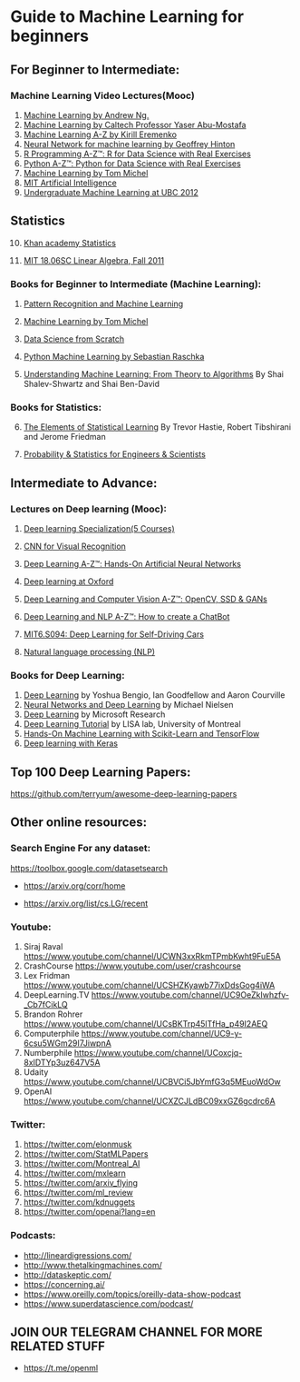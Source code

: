 # Guide to Machine Learning for beginners
## For Beginner to Intermediate:
### Machine Learning Video Lectures(Mooc)
1.	[Machine Learning by Andrew Ng.](https://www.coursera.org/learn/machine-learning)
2.	[Machine Learning by Caltech Professor Yaser Abu-Mostafa](https://www.youtube.com/playlist?list=PLD63A284B7615313A)
3.	[Machine Learning A-Z by Kirill Eremenko](https://www.udemy.com/machinelearning/)
4.	[Neural Network for machine learning by Geoffrey Hinton](https://www.coursera.org/learn/neural-networks)
5.	[R Programming A-Z™: R for Data Science with Real Exercises](https://www.udemy.com/r-programming/)
6.	[Python A-Z™: Python for Data Science with Real Exercises](https://www.udemy.com/python-coding/)
7.	[Machine Learning by Tom Michel](https://www.youtube.com/playlist?list=PLAJ0alZrN8rD63LD0FkzKFiFgkOmEtltQ)
8.	[MIT Artificial Intelligence](https://www.youtube.com/watch?v=TjZBTDzGeGg&list=PLUl4u3cNGP63gFHB6xb-kVBiQHYe_4hSi) 
9.	[Undergraduate Machine Learning at UBC 2012](https://www.youtube.com/watch?v=pid0lUH467o&list=PLE6Wd9FR--Ecf_5nCbnSQMHqORpiChfJf)

## Statistics

10.	[Khan academy Statistics](https://www.youtube.com/playlist?list=PL1328115D3D8A2566)

11.	[MIT 18.06SC Linear Algebra, Fall 2011](https://www.youtube.com/watch?v=hNDFwVVKVk0&list=PL221E2BBF13BECF6C)

### Books for Beginner to Intermediate (Machine Learning):

1.	[Pattern Recognition and Machine Learning](http://users.isr.ist.utl.pt/~wurmd/Livros/school/Bishop%20-%20Pattern%20Recognition%20And%20Machine%20Learning%20-%20Springer%20%202006.pdf)

2.	[Machine Learning by Tom Michel](https://www.cs.ubbcluj.ro/~gabis/ml/ml-books/McGrawHill%20-%20Machine%20Learning%20-Tom%20Mitchell.pdf)

3.	[Data Science from Scratch](http://www.zhanjunlang.com/resources/tutorial/Data%20Science%20from%20Scratch%20First%20Principles%20with%20Python.pdf)

4.	[Python Machine Learning by Sebastian Raschka](http://liuchengxu.org/books/src/Machine%20Learning/Python-Machine-Learning.pdf)


5.	[Understanding Machine Learning: From Theory to Algorithms](http://www.cs.huji.ac.il/~shais/UnderstandingMachineLearning/understanding-machine-learning-theory-algorithms.pdf) 
By Shai Shalev-Shwartz and Shai Ben-David



### Books for Statistics:

6.	[The Elements of Statistical Learning](http://statweb.stanford.edu/~tibs/ElemStatLearn/printings/ESLII_print10.pdf)
By Trevor Hastie, Robert Tibshirani and Jerome Friedman

7.	[Probability & Statistics for Engineers & Scientists](https://fac.ksu.edu.sa/sites/default/files/probability_and_statistics_for_engineers_and_scientisst.pdf)





## Intermediate to Advance:
### Lectures on Deep learning (Mooc):
1.	[Deep learning Specialization(5 Courses)](https://www.deeplearning.ai/)
2.	[CNN for Visual Recognition](https://www.youtube.com/watch?v=vT1JzLTH4G4&list=PL3FW7Lu3i5JvHM8ljYj-zLfQRF3EO8sYv)
3.	[Deep Learning A-Z™: Hands-On Artificial Neural Networks](https://www.udemy.com/deeplearning/)

4.	[Deep learning at Oxford](https://www.youtube.com/watch?v=PlhFWT7vAEw&list=PLcmaziH9sW6PHBhsM_qgf52Ay6EVY8cWT)

5.	[Deep Learning and Computer Vision A-Z™: OpenCV, SSD & GANs](https://www.udemy.com/course/computer-vision-a-z/)

6.	[Deep Learning and NLP A-Z™: How to create a ChatBot](https://www.udemy.com/chatbot/)

7.	[MIT6.S094: Deep Learning for Self-Driving Cars](https://www.youtube.com/watch?v=-6INDaLcuJY&list=PLrAXtmErZgOeiKm4sgNOknGvNjby9efdf)
8.	[Natural language processing (NLP)](https://www.youtube.com/watch?v=OQQ-W_63UgQ&list=PL3FW7Lu3i5Jsnh1rnUwq_TcylNr7EkRe6)	

### Books for Deep Learning:
1.	[Deep Learning](http://www.iro.umontreal.ca/~bengioy/dlbook/) by Yoshua Bengio, Ian Goodfellow and Aaron Courville 
2.	[Neural Networks and Deep Learning](http://neuralnetworksanddeeplearning.com/) by Michael Nielsen
3.	[Deep Learning](https://www.microsoft.com/en-us/research/wp-content/uploads/2016/02/DeepLearning-NowPublishing-Vol7-SIG-039.pdf) by Microsoft Research 
4.	[Deep Learning Tutorial](http://deeplearning.net/tutorial/deeplearning.pdf)  by LISA lab, University of Montreal
5.	[Hands-On Machine Learning with Scikit-Learn and TensorFlow](http://files.isec.pt/DOCUMENTOS/SERVICOS/BIBLIO/INFORMA%C3%87%C3%95ES%20ADICIONAIS/Hands-on-machine_Gueron.pdf)
6.	[Deep learning with Keras](http://kddlab.zjgsu.edu.cn:7200/students/YongZhang/Deep%20Learning%20with%20Keras.pdf) 

## Top 100 Deep Learning Papers:
https://github.com/terryum/awesome-deep-learning-papers

## Other online resources:

### Search Engine For any dataset:
https://toolbox.google.com/datasetsearch

*	https://arxiv.org/corr/home

*	https://arxiv.org/list/cs.LG/recent


### Youtube:

1.	Siraj Raval https://www.youtube.com/channel/UCWN3xxRkmTPmbKwht9FuE5A
2.	CrashCourse https://www.youtube.com/user/crashcourse
3.	Lex Fridman https://www.youtube.com/channel/UCSHZKyawb77ixDdsGog4iWA
4.	DeepLearning.TV https://www.youtube.com/channel/UC9OeZkIwhzfv-_Cb7fCikLQ
5.	Brandon Rohrer https://www.youtube.com/channel/UCsBKTrp45lTfHa_p49I2AEQ
6.	Computerphile https://www.youtube.com/channel/UC9-y-6csu5WGm29I7JiwpnA
7.	Numberphile https://www.youtube.com/channel/UCoxcjq-8xIDTYp3uz647V5A
8.	Udaity https://www.youtube.com/channel/UCBVCi5JbYmfG3q5MEuoWdOw
9.	OpenAI https://www.youtube.com/channel/UCXZCJLdBC09xxGZ6gcdrc6A

### Twitter:
1.	https://twitter.com/elonmusk
2.	https://twitter.com/StatMLPapers
3.	https://twitter.com/Montreal_AI
4.	https://twitter.com/mxlearn
5.	https://twitter.com/arxiv_flying
6.	https://twitter.com/ml_review
7.	https://twitter.com/kdnuggets
8.	https://twitter.com/openai?lang=en

### Podcasts:
* http://lineardigressions.com/
* http://www.thetalkingmachines.com/
* http://dataskeptic.com/
* https://concerning.ai/
* https://www.oreilly.com/topics/oreilly-data-show-podcast
* https://www.superdatascience.com/podcast/

## JOIN OUR TELEGRAM CHANNEL FOR MORE RELATED STUFF 
* https://t.me/openml


